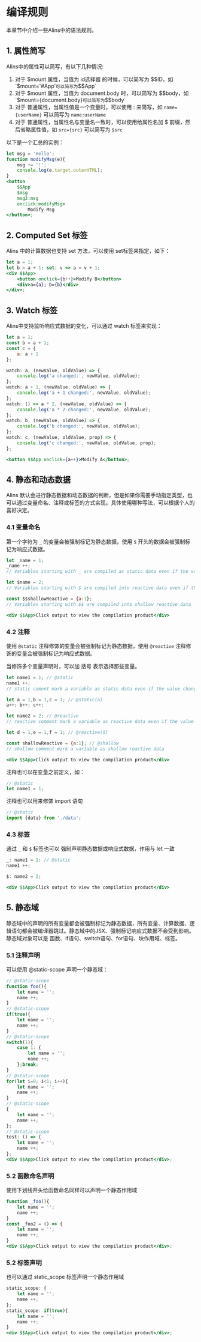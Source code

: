 <!--
 * @Author: chenzhongsheng
 * @Date: 2023-09-17 16:38:24
 * @Description: Coding something
-->

# 编译规则

本章节中介绍一些Alins中的语法规则。

## 1. 属性简写

Alins中的属性可以简写，有以下几种情况:

1. 对于 $mount 属性，当值为 id选择器 的时候，可以简写为 $$ID，如 `$mount='#App'` 可以简写为 `$$App`
2. 对于 $mount 属性，当值为 document.body 时，可以简写为 $$body，如 `$mount={document.body}` 可以简写为 `$$body`
3. 对于 普通属性，当属性值是一个变量时，可以使用 : 来简写，如 `name={userName}` 可以简写为 `name:userName`
4. 对于 普通属性，当属性名与变量名一致时，可以使用给属性名加 $ 前缀，然后省略属性值，如 `src={src}` 可以简写为 `$src`
   
以下是一个汇总的实例：

<CodeBox/>

```jsx
let msg = 'Hello';
function modifyMsg(e){
    msg += '!';
    console.log(e.target.outerHTML);
}
<button 
    $$App
    $msg 
    msg2:msg 
    onclick:modifyMsg>
        Modify Msg
</button>;
```

## 2. Computed Set 标签

Alins 中的计算数据也支持 set 方法，可以使用 set标签来指定，如下：

<CodeBox/>

```jsx
let a = 1;
let b = a + 1; set: v => a = v + 1;
<div $$App>
    <button onclick={b++}>Modify B</button>
    <div>a={a}; b={b}</div>
</div>;
```

## 3. Watch 标签

Alins中支持监听响应式数据的变化，可以通过 watch 标签来实现：

<CodeBox/>

```jsx
let a = 1;
const b = a + 1;
const c = {
    a: a + 2
};

watch: a, (newValue, oldValue) => {
    console.log('a changed:', newValue, oldValue);
};
watch: a + 1, (newValue, oldValue) => {
    console.log('a + 1 changed:', newValue, oldValue);
};
watch: () => a * 2, (newValue, oldValue) => {
    console.log('a * 2 changed:', newValue, oldValue);
};
watch: b, (newValue, oldValue) => {
    console.log('b changed:', newValue, oldValue);
};
watch: c, (newValue, oldValue, prop) => {
    console.log('c changed:', newValue, oldValue, prop);
};

<button $$App onclick={a++}>Modify A</button>;
```

## 4. 静态和动态数据

Alins 默认会进行静态数据和动态数据的判断，但是如果你需要手动指定类型，也可以通过变量命名、注释或标签的方式实现。具体使用哪种写法，可以根据个人的喜好决定。

### 4.1 变量命名

第一个字符为 `_` 的变量会被强制标记为静态数据，使用 `$` 开头的数据会被强制标记为响应式数据。

<CodeBox/>

```jsx
let _name = 1;
_name ++;
// Variables starting with _ are compiled as static data even if the value changes

let $name = 2;
// Variables starting with $ are compiled into reactive data even if the value does not change

const $$shallowReactive = {a:1};
// Variables starting with $$ are compiled into shallow reactive data

<div $$App>Click output to view the compilation product</div>
```

### 4.2 注释

使用 `@static` 注释修饰的变量会被强制标记为静态数据，使用 `@reactive` 注释修饰的变量会被强制标记为响应式数据。

当修饰多个变量声明时，可以加 括号 表示选择那些变量。

<CodeBox/>

```jsx
let name1 = 1; // @static
name1 ++;
// static coment mark a variable as static data even if the value changes

let a = 1,b = 1,c = 1; // @static(a)
a++; b++; c++;

let name2 = 2; // @reactive
// reactive comment mark a variable as reactive data even if the value does not change

let d = 1,e = 1,f = 1; // @reactive(d)

const shallowReactive = {a:1}; // @shallow
// shallow comment mark a variable as shallow reactive data

<div $$App>Click output to view the compilation product</div>
```

注释也可以在变量之前定义，如：

```jsx
// @static
let name1 = 1;
```

注释也可以用来修饰 import 语句

```jsx
// @static
import {data} from './data';
```

### 4.3 标签

通过 `_` 和 `$` 标签也可以 强制声明静态数据或响应式数据，作用与 let 一致

<CodeBox/>

```jsx
_: name1 = 1; // @static
name1 ++;

$: name2 = 2;

<div $$App>Click output to view the compilation product</div>
```

## 5. 静态域

静态域中的声明的所有变量都会被强制标记为静态数据，所有变量、计算数据、逻辑语句都会被编译器跳过。静态域中的JSX、强制标记响应式数据不会受到影响。静态域对象可以是 函数、if语句、switch语句、for语句、块作用域、标签。

### 5.1 注释声明

可以使用 @static-scope 声明一个静态域：

<CodeBox/>

```jsx
// @static-scope
function foo(){
    let name = '';
    name ++;
}
// @static-scope
if(true){
    let name = '';
    name ++;
}
// @static-scope
switch(1){
    case 1: {
        let name = '';
        name ++;
    };break;
}
// @static-scope
for(let i=0; i<1; i++){
    let name = '';
    name ++;
}
// @static-scope
{
    let name = '';
    name ++; 
};
// @static-scope
test: () => {
    let name = '';
    name ++; 
};
<div $$App>Click output to view the compilation product</div>;
```

### 5.2 函数命名声明

使用下划线开头给函数命名同样可以声明一个静态作用域

<CodeBox/>

```jsx
function _foo(){
    let name = '';
    name ++;
}
const _foo2 = () => {
    let name = '';
    name ++;
}
<div $$App>Click output to view the compilation product</div>;
```

### 5.2 标签声明

也可以通过 static_scope 标签声明一个静态作用域

<CodeBox/>

```jsx
static_scope: {
    let name = '';
    name ++;
};
static_scope: if(true){
    let name = '';
    name ++;
}
<div $$App>Click output to view the compilation product</div>;
```